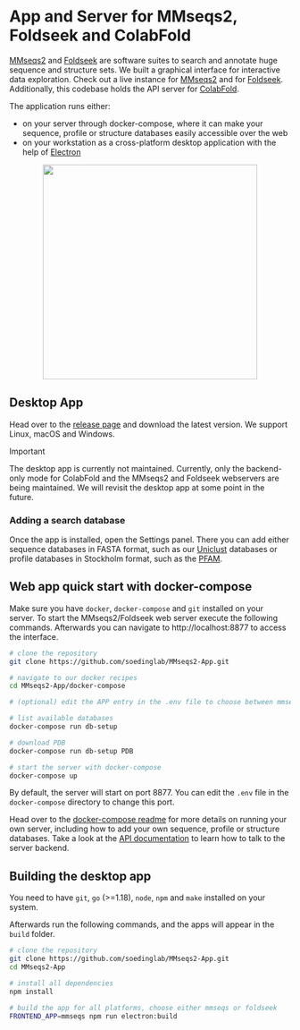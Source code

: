 # App and Server for MMseqs2, Foldseek and ColabFold
[MMseqs2](https://github.com/soedinglab/MMseqs2) and [Foldseek](https://github.com/steineggerlab/foldseek) are software suites to search and annotate huge sequence and structure sets. We built a graphical interface for interactive data exploration. Check out a live instance for [MMseqs2](https://search.mmseqs.com) and for [Foldseek](https://search.foldseek.com). Additionally, this codebase holds the API server for [ColabFold](https://github.com/sokrypton/ColabFold).

The application runs either:
* on your server through docker-compose, where it can make your sequence, profile or structure databases easily accessible over the web
* on your workstation as a cross-platform desktop application with the help of [Electron](https://github.com/electron/electron)

<p align="center"><img src="https://raw.githubusercontent.com/soedinglab/mmseqs2-app/master/.github/stickers.png" height="384" /></p>

## Desktop App
Head over to the [release page](https://github.com/soedinglab/MMseqs2-App/releases) and download the latest version. We support Linux, macOS and Windows.

> [!IMPORTANT]
> The desktop app is currently not maintained. Currently, only the backend-only mode for ColabFold and the MMseqs2 and Foldseek webservers are being maintained. We will revisit the desktop app at some point in the future.

### Adding a search database
Once the app is installed, open the Settings panel. There you can add either sequence databases in FASTA format, such as our [Uniclust](https://uniclust.mmseqs.com/) databases or profile databases in Stockholm format, such as the [PFAM](ftp://ftp.ebi.ac.uk/pub/databases/Pfam/current_release/Pfam-A.full.gz).

## Web app quick start with docker-compose
Make sure you have `docker`, `docker-compose` and `git` installed on your server.
To start the MMseqs2/Foldseek web server execute the following commands. Afterwards you can navigate to http://localhost:8877 to access the interface.

``` bash
# clone the repository
git clone https://github.com/soedinglab/MMseqs2-App.git

# navigate to our docker recipes
cd MMseqs2-App/docker-compose

# (optional) edit the APP entry in the .env file to choose between mmseqs and foldseek

# list available databases
docker-compose run db-setup

# download PDB
docker-compose run db-setup PDB

# start the server with docker-compose
docker-compose up
```

By default, the server will start on port 8877. You can edit the `.env` file in the `docker-compose` directory to change this port.

Head over to the [docker-compose readme](https://github.com/soedinglab/MMseqs2-App/blob/master/docker-compose/README.md) for more details on running your own server, including how to add your own sequence, profile or structure databases. Take a look at the [API documentation](https://search.mmseqs.com/docs) to learn how to talk to the server backend.

## Building the desktop app

You need to have `git`, `go` (>=1.18), `node`, `npm` and `make` installed on your system.

Afterwards run the following commands, and the apps will appear in the `build` folder.

``` bash
# clone the repository
git clone https://github.com/soedinglab/MMseqs2-App.git
cd MMseqs2-App

# install all dependencies
npm install

# build the app for all platforms, choose either mmseqs or foldseek
FRONTEND_APP=mmseqs npm run electron:build
```

